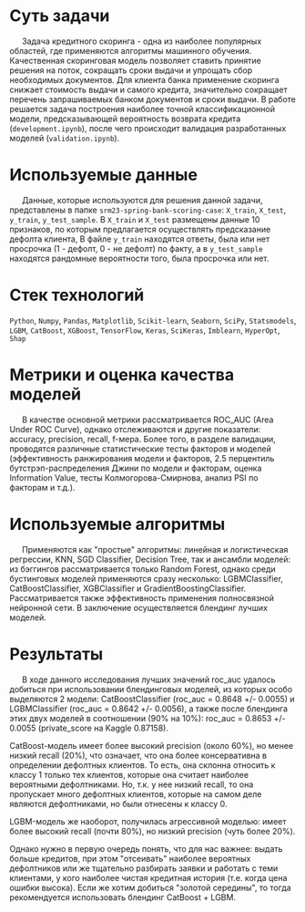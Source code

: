 # Суть задачи

&ensp; &ensp; Задача кредитного скоринга - одна из наиболее популярных областей, где применяются алгоритмы машинного обучения. 
Качественная скоринговая модель позволяет ставить принятие решения на поток, сокращать сроки выдачи и упрощать сбор необходимых документов. Для клиента банка применение скоринга снижает стоимость выдачи и самого кредита, значительно сокращает перечень запрашиваемых банком документов и сроки выдачи.
В работе решается задача построения наиболее точной классификационной модели, предсказывающей вероятность возврата кредита (`development.ipynb`), после чего происходит валидация разработанных моделей (`validation.ipynb`).

# Используемые данные

&ensp; &ensp; Данные, которые используются для решения данной задачи, представлены в папке `srm23-spring-bank-scoring-case`: `X_train`, `X_test`,
`y_train`, `y_test_sample`. В `X_train` и `X_test` размещены данные 10 признаков, по которым предлагается осуществлять предсказание дефолта клиента, 
В файле `y_train` находятся ответы, была или нет просрочка (1 - дефолт, 0 - не дефолт) по факту, а в `y_test_sample` находятся рандомные вероятности того, была просрочка или нет.

# Стек технологий

`Python`, `Numpy`, `Pandas`, `Matplotlib`, `Scikit-learn`, `Seaborn`, 
`SciPy`, `Statsmodels`, `LGBM`, `CatBoost`, `XGBoost`, `TensorFlow`, `Keras`, `SciKeras`, `Imblearn`, `HyperOpt`, `Shap`


# Метрики и оценка качества моделей

&ensp; &ensp; В качестве основной метрики рассматривается ROC_AUC (Area Under ROC Curve), однако отслеживаются и другие показатели: accuracy, precision, recall, f-мера. Более того, в разделе валидации, проводятся различные статистические тесты факторов и моделей (эффективность ранжирования модели и факторов, 2.5 перцентиль бутстрэп-распределения Джини по модели и факторам, оценка Information Value, тесты Колмогорова-Смирнова, анализ PSI по факторам и т.д.).

# Используемые алгоритмы

&ensp; &ensp; Применяются как "простые" алгоритмы: линейная и логистическая регрессии, KNN, SGD Classifier, Decision Tree, так и ансамбли моделей: из бэггингов рассматривается только Random Forest, однако среди бустинговых моделей применяются сразу несколько: LGBMClassifier, CatBoostClassifier, XGBClassifier и GradientBoostingClassifier. Рассматривается также эффективность применения полносвязной нейронной сети. В заключение осуществляется блендинг лучших моделей. 

# Результаты

&ensp; &ensp; В ходе данного исследования лучших значений roc_auc удалось добиться при использовании блендинговых моделей, из которых особо выделяются 2 модели: CatBoostClassifier (roc_auc = 0.8648 +/- 0.0055) и LGBMClassifier (roc_auc = 0.8642 +/- 0.0056),  а также после блендинга этих двух моделей в соотношении (90% на 10%): roc_auc = 0.8653 +/- 0.0055 (private_score на Kaggle 0.87158).

CatBoost-модель имеет более высокий precision (около 60%), но менее низкий recall (20%), что означает, что она более консервативна в определении дефолтных клиентов. То есть, она склонна относить к классу 1 только тех клиентов, которые она считает наиболее вероятными дефолтниками. Но, т.к. у нее низкий recall, то она пропускает много дефолтных клиентов, которые на самом деле являются дефолтниками, но были отнесены к классу 0.

LGBM-модель же наоборот, получилась агрессивной моделью: имеет более высокий recall (почти 80%), но низкий precision (чуть более 20%).

Однако нужно в первую очередь понять, что для нас важнее: выдать больше кредитов, при этом "отсеивать" наиболее вероятных дефолтников или же тщательно разбирать заявки и работать с теми клиентами, у кого наиболее чистая кредитная история (т.е. когда цена ошибки высока). Если же хотим добиться "золотой середины", то тогда рекомендуется использовать блендинг CatBoost + LGBM.